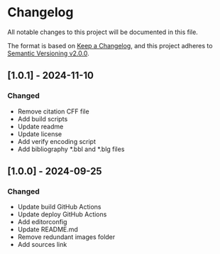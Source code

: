 # Changelog

All notable changes to this project will be documented in this file.

The format is based on [Keep a Changelog](https://keepachangelog.com/en/1.0.0/),
and this project adheres to [Semantic Versioning v2.0.0](https://semver.org/spec/v2.0.0.html).

## [1.0.1] - 2024-11-10

### Changed

- Remove citation CFF file
- Add build scripts
- Update readme
- Update license
- Add verify encoding script
- Add bibliography *.bbl and *.blg files

## [1.0.0] - 2024-09-25

### Changed

- Update build GitHub Actions
- Update deploy GitHub Actions
- Add editorconfig
- Update README.md
- Remove redundant images folder
- Add sources link
